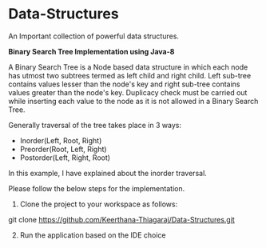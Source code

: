 # Data-Structures
An Important collection of powerful data structures.

**Binary Search Tree Implementation using Java-8**

A Binary Search Tree is a Node based data structure in which each node has utmost two subtrees termed as left child and right child. Left sub-tree contains values lesser than the node's key and right sub-tree contains values greater than the node's key.
Duplicacy check must be carried out while inserting each value to the node as it is not allowed in a Binary Search Tree.

Generally traversal of the tree takes place in 3 ways:

  - Inorder(Left, Root, Right)
  - Preorder(Root, Left, Right)
  - Postorder(Left, Right, Root)
 
In this example, I have explained about the inorder traversal.
  
Please follow the below steps for the implementation.

1. Clone the project to your workspace as follows:

git clone https://github.com/Keerthana-Thiagaraj/Data-Structures.git

2. Run the application based on the IDE choice
